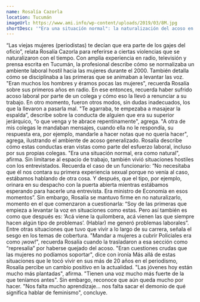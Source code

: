 ```yaml
---
name: Rosalía Cazorla
location: Tucumán
imageUrl: https://www.ami.info/wp-content/uploads/2019/03/8M.jpg
shortDesc: '"Era una situación normal": la naturalización del acoso en el periodismo tucumano'
---
```


“Las viejas mujeres (periodistas) te decían que era parte de los gajes del oficio”, relata Rosalía Cazorla para referirse a ciertas violencias que se naturalizaron con el tiempo. Con amplia experiencia en radio, televisión y prensa escrita en Tucumán, la profesional describe cómo se normalizaba un ambiente laboral hostil hacia las mujeres durante el 2000. También detalla cómo se disciplinaba a las primeras que se animaban a levantar las voz.
"Eran muchos los hombres y éramos pocas las mujeres", recuerda Rosalía sobre sus primeros años en radio. En ese entonces, recuerda haber sufrido acoso laboral por parte de un colega y cómo eso la llevó a renunciar a su trabajo. 
En otro momento, fueron otros modos, sin dudas inadecuados, los que la llevaron a pasarla mal. "Te agarraba, te empezaba a masajear la espalda”, describe sobre la conducta de alguien que era su superior jerárquico, “o que venga y te abrace repentinamente", agrega. "A otra de mis colegas le mandaban mensajes, cuando ella no le respondía, su respuesta era, por ejemplo, mandarle a hacer notas que no quería hacer", agrega, ilustrando el ambiente de acoso generalizado.
Rosalía describe cómo estas conductas  eran vistas como parte del esfuerzo laboral, incluso por sus propias colegas. "Era una situación normal, era como natural", afirma.
Sin limitarse al espacio de trabajo, también vivió situaciones hostiles con los entrevistados. Recuerda el caso de un funcionario: “No necesitaba que él nos contara su primera experiencia sexual porque no venía al caso, estábamos hablando de otra cosa. Y después, que el tipo, por ejemplo, orinara en su despacho con la puerta abierta mientras estábamos esperando para hacerle una entrevista. Era ministro de Economía en esos momentos”. 
Sin embargo, Rosalía se mantuvo firme en no naturalizarlo, momento en el que comenzaron a cuestionarla: “Soy de las primeras que empieza a levantar la voz en situaciones como estas. Pero así también es como que después es: ‘Acá viene la quilombera, acá vienen las que siempre hacen algún tipo de problemas’. (Hablar) me generó problemas laborales”.
Entre otras situaciones que tuvo que vivir a lo largo de su carrera, señala el sesgo en los temas de cobertura. "Mandar a mujeres a cubrir Policiales era como ¡wow!", recuerda Rosalía cuando la trasladaron a esa sección como “represalia” por haberse quejado del acoso. "Eran cuestiones crudas que las mujeres no podíamos soportar", dice con ironía
Más allá de estas situaciones que le tocó vivir en sus más de 20 años en el periodismo, Rosalía percibe un cambio positivo en la actualidad. "Las jóvenes hoy están mucho más plantadas", afirma. "Tienen una voz mucho más fuerte de la que teníamos antes". Sin embargo, reconoce que aún queda mucho por hacer. "Nos falta mucho aprendizaje... nos falta sacar el demonio de qué significa hablar de feminismo", concluye.


